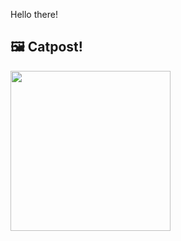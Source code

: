 Hello there!



## 🖼️ Catpost!

<sub>
    <img src="https://cdn2.thecatapi.com/images/cs9.jpg" height="256">
</sub>

